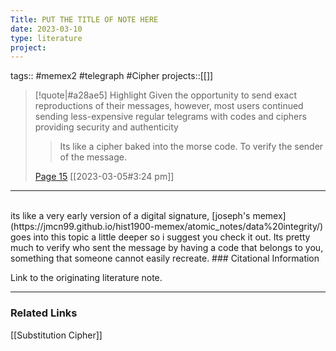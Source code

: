 ```yaml
---
Title: PUT THE TITLE OF NOTE HERE
date: 2023-03-10
type: literature
project:
---
```

tags:: #memex2 #telegraph #Cipher 
projects::[[]]

> [!quote|#a28ae5] Highlight
> Given the opportunity to send exact reproductions of their messages, however, most users continued sending less-expensive regular telegrams with codes and ciphers providing security and authenticity
>
>> Its like a cipher baked into the morse code. To verify the sender of the message.
>
> [Page 15](zotero://open-pdf/library/items/CCF4QASF?page=15) [[2023-03-05#3:24 pm]]
---
<br>
its like a very early version of a digital signature, [joseph's memex](https://jmcn99.github.io/hist1900-memex/atomic_notes/data%20integrity/) goes into this topic a little deeper so i suggest you check it out. Its pretty much to verify who sent the message by having a code that belongs to you, something that someone cannot easily recreate.
### Citational Information

Link to the originating literature note.

---

### Related Links


[[Substitution Cipher]] 